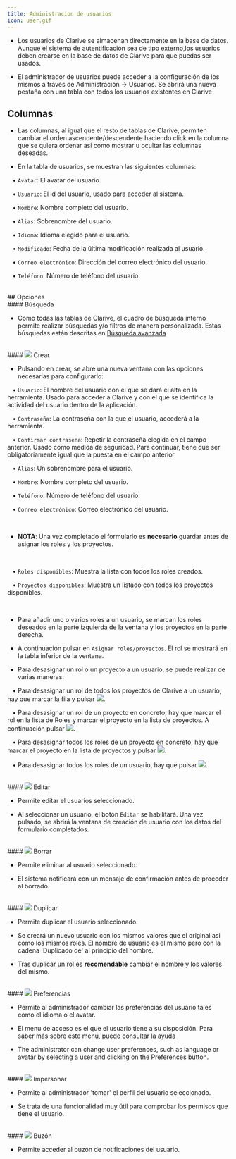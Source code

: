 ```yaml
---
title: Administracion de usuarios
icon: user.gif
---
```


* Los usuarios de Clarive se almacenan directamente en la base de datos. Aunque el sistema de autentificación sea de tipo externo,los usuarios deben crearse en la base de datos de Clarive para que puedas ser usados.

* El administrador de usuarios puede acceder a la configuración de los mismos a través de Administración → Usuarios. Se abrirá una nueva pestaña con una tabla con todos los usuarios existentes en Clarive


## Columnas

* Las columnas, al igual que el resto de tablas de Clarive, permiten cambiar el orden ascendente/descendente haciendo click en la columna que se quiera ordenar asi como mostrar u ocultar las columnas deseadas.<br />

* En la tabla de usuarios, se muestran las siguientes columnas: <br />

&nbsp; &nbsp;• `Avatar`: El avatar del usuario. <br />

&nbsp; &nbsp;• `Usuario`: El id del usuario, usado para acceder al sistema. <br />

&nbsp; &nbsp;• `Nombre`: Nombre completo del usuario. <br />

&nbsp; &nbsp;• `Alias`: Sobrenombre del usuario. <br />

&nbsp; &nbsp;• `Idioma`: Idioma elegido para el usuario. <br />

&nbsp; &nbsp;• `Modificado`: Fecha de la última modificación realizada al usuario. <br /> 

&nbsp; &nbsp;• `Correo electrónico`: Dirección del correo electrónico del usuario. <br />

&nbsp; &nbsp;• `Teléfono`: Número de teléfono del usuario. <br />


<br />
## Opciones

<br />
#### Búsqueda

* Como todas las tablas de Clarive, el cuadro de búsqueda interno permite realizar búsquedas y/o filtros de manera personalizada. Estas búsquedas están descritas en [Búsqueda avanzada](Primeros_pasos/search-syntax)

<br />
#### <img src="/static/images/icons/add.gif" /> Crear

* Pulsando en crear, se abre una nueva ventana con las opciones necesarias para configurarlo: <br />

&nbsp; &nbsp;• `Usuario`: El nombre del usuario con el que se dará el alta en la herramienta. Usado para acceder a Clarive y con el que se identifica la actividad del usuario dentro de la aplicación. <br />

&nbsp; &nbsp;• `Contraseña`: La contraseña con la que el usuario, accederá a la herramienta. <br />

&nbsp; &nbsp;• `Confirmar contraseña`: Repetir la contraseña elegida en el campo anterior. Usado como medida de seguridad. Para continuar, tiene que ser obligatoriamente igual que la puesta en el campo anterior <br />

&nbsp; &nbsp;• `Alias`: Un sobrenombre para el usuario. <br />

&nbsp; &nbsp;• `Nombre`: Nombre completo del usuario. <br />

&nbsp; &nbsp;• `Teléfono`: Número de teléfono del usuario. <br />

&nbsp; &nbsp;• `Correo electrónico`: Correo electrónico del usuario. <br />

<br />

* **NOTA**: Una vez completado el formulario es **necesario** guardar antes de asignar los roles y los proyectos. 

<br />

&nbsp; &nbsp;• `Roles disponibles`: Muestra la lista con todos los roles creados. <br />

&nbsp; &nbsp;• `Proyectos disponibles`: Muestra un listado con todos los proyectos disponibles. <br />

<br />

* Para añadir uno o varios roles a un usuario, se marcan los roles deseados en la parte izquierda de la ventana y los proyectos en la parte derecha.

* A continuación pulsar en `Asignar roles/proyectos`. El rol se mostrará en la tabla inferior de la ventana. 

* Para desasignar un rol o un proyecto a un usuario, se puede realizar de varias maneras: <br />

&nbsp; &nbsp;• Para desasignar un rol de todos los proyectos de Clarive a un usuario, hay que marcar la fila y pulsar <img src="/static/images/icons/delete_red.png" />. <br />

&nbsp; &nbsp;• Para desasignar un rol de un proyecto en concreto, hay que marcar el rol en la lista de Roles y marcar el proyecto en la lista de proyectos. A continuación pulsar <img src="/static/images/icons/key_delete.png" />. <br />

&nbsp; &nbsp;• Para desasignar todos los roles de un proyecto en concreto, hay que marcar el proyecto en la lista de proyectos y pulsar <img src="/static/images/icons/key_delete.png" />. <br />


&nbsp; &nbsp;• Para desasignar todos los roles de un usuario, hay que pulsar <img src="/static/images/icons/del_all.png" />.  <br />


<br />
#### <img src="/static/images/icons/edit.gif" /> Editar


* Permite editar el usuarios seleccionado.

* Al seleccionar un usuario, el botón `Editar` se habilitará. Una vez pulsado, se abrirá la ventana de creación de usuario con los datos del formulario completados.


<br />
#### <img src="/static/images/icons/delete_.png" /> Borrar

* Permite eliminar al usuario seleccionado. 

* El sistema notificará con un mensaje de confirmación antes de proceder al borrado.


<br />
#### <img src="/static/images/icons/copy.gif" /> Duplicar


* Permite duplicar el usuario seleccionado. 

* Se creará un nuevo usuario con los mismos valores que el original asi como los mismos roles. El nombre de usuario es el mismo pero con la cadena 'Duplicado de' al principio del nombre. 

* Tras duplicar un rol es **recomendable** cambiar el nombre y los valores del mismo.

<br />
#### <img src="/static/images/icons/prefs.png" /> Preferencias

* Permite al administrador cambiar las preferencias del usuario tales como el idioma o el avatar.

* El menu de acceso es el que el usuario tiene a su disposición. Para saber más sobre este menú, puede consultar [la ayuda](Primeros_pasos/prefs)


* The administrator can change user preferences, such as language or avatar by selecting a user and clicking on the Preferences button.

<br />
#### <img src="/static/images/icons/surrogate.png" /> Impersonar

* Permite al administrador 'tomar' el perfil del usuario seleccionado.

* Se trata de una funcionalidad muy útil para comprobar los permisos que tiene el usuario.

<br />
#### <img src="/static/images/icons/envelope.png" /> Buzón

* Permite acceder al buzón de notificaciones del usuario.